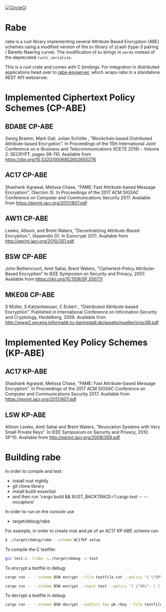 
[![CircleCI](https://img.shields.io/circleci/build/github/Fraunhofer-AISEC/rabe/master?style=flat-square&token=34294d6ee7dca20e0fe912aeffea61aa53b812a6)](https://circleci.com/gh/Fraunhofer-AISEC/rabe)

# Rabe

rabe is a rust library implementing several Attribute Based Encryption (ABE) schemes using a modified version of the `bn` library of zcash (type-3 pairing / Baretto Naering curve). The modification of `bn` brings in `serde` instead of the deprecated `rustc_serialize`.

This is a rust crate and comes with C bindings. For integration in distributed applications head over to [rabe-keyserver](ttps://github.com/Fraunhofer-AISEC/rabe-keyserver), which wraps rabe in a standalone REST API webserver.

# Implemented Ciphertext Policy Schemes (CP-ABE)

## BDABE CP-ABE

Georg Bramm, Mark Gall, Julian Schütte , "Blockchain based Distributed Attribute-based Encryption". In Proceedings of the 15th International Joint Conference on e-Business and Telecommunications (ICETE 2018) - Volume 2: SECRYPT, pages 99-110. Available from https://doi.org/10.5220/0006852602650276

## AC17 CP-ABE

Shashank Agrawal, Melissa Chase, "FAME: Fast Attribute-based Message Encryption", (Section 3). In Proceedings of the 2017 ACM SIGSAC Conference on Computer and Communications Security 2017. Available from https://eprint.iacr.org/2017/807.pdf

## AW11 CP-ABE

Lewko, Allison, and Brent Waters, "Decentralizing Attribute-Based Encryption.", (Appendix D). In Eurocrypt 2011. Available from http://eprint.iacr.org/2010/351.pdf

## BSW CP-ABE

John Bethencourt, Amit Sahai, Brent Waters, "Ciphertext-Policy Attribute-Based Encryption" In IEEE Symposion on Security and Privacy, 2007. Available from https://doi.org/10.1109/SP.2007.11

## MKE08 CP-ABE

S Müller, S Katzenbeisser, C Eckert , "Distributed Attribute-based Encryption". Published in International Conference on Information Security and Cryptology, Heidelberg, 2008. Available from http://www2.seceng.informatik.tu-darmstadt.de/assets/mueller/icisc08.pdf


# Implemented Key Policy Schemes (KP-ABE)

## AC17 KP-ABE

Shashank Agrawal, Melissa Chase, "FAME: Fast Attribute-based Message Encryption". In Proceedings of the 2017 ACM SIGSAC Conference on Computer and Communications Security 2017. Available from https://eprint.iacr.org/2017/807.pdf

## LSW KP-ABE 

Allison Lewko, Amit Sahai and Brent Waters, "Revocation Systems with Very Small Private Keys". In IEEE Symposium on Security and Privacy, 2010. SP'10. Available from http://eprint.iacr.org/2008/309.pdf

# Building rabe

In order to compile and test:
- install rust nightly
- git clone library 
- install build-essential
- and then run 'cargo build && RUST_BACKTRACE=1 cargo test -- --nocapture'

In order to run on the console use 
- target/debug/rabe

For example, in order to create msk and pk of an AC17 KP-ABE scheme run:
```bash
$ ./target/debug/rabe --scheme AC17KP setup
```

To compile the C testfile:
```bash
gcc test.c -lrabe -L./target/debug -o test
```

To encrypt a testfile in debug:
```bash
cargo run -- --scheme BSW encrypt --file testfile.txt --policy "{ \"OR\": [ { \"ATT\": \"test1\"}, {\"ATT\": \"test2\"} ] }"
```

```bash
cargo run -- --scheme BSW encrypt --input test --policy "{ \"OR\": [ { \"ATT\": \"test1\"}, {\"ATT\": \"test2\"} ] }"
```

To decrypt a testfile in debug:
```bash
cargo run -- --scheme BSW decrypt --public\ key pk.rkey --file testfile.txt.rct --secret\ key sk.rkey
```
